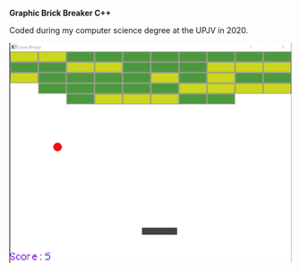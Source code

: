 **Graphic Brick Breaker C++**

Coded during my computer science degree at the UPJV in 2020.

![My Image](Capture.png)
